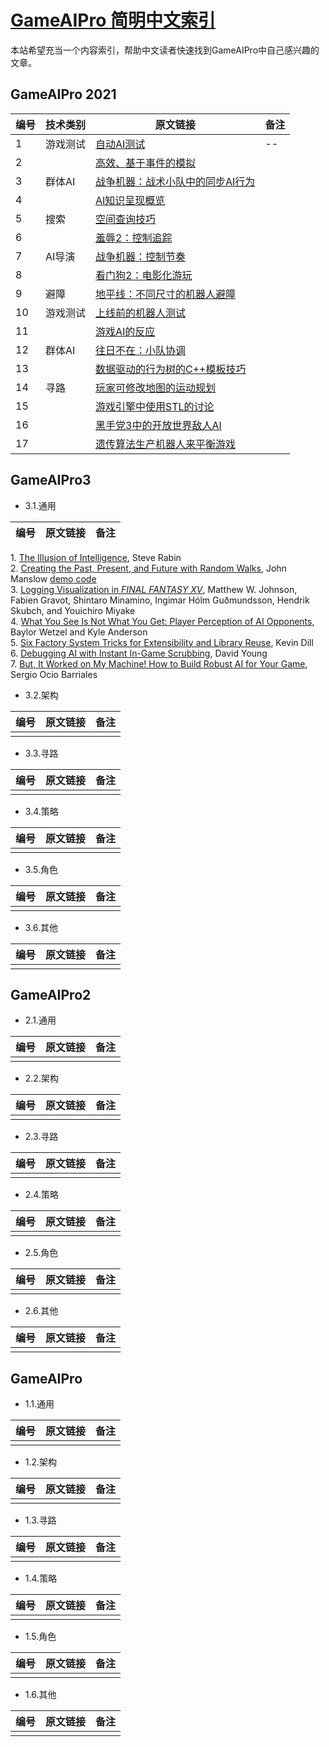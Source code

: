 # [GameAIPro 简明中文索引](http://gameaipro.jsky.wiki/)

本站希望充当一个内容索引，帮助中文读者快速找到GameAIPro中自己感兴趣的文章。


<!-- 一些工具说明 -->
<!--  -->
<!-- 匹配人名正则表达式： ,(.*?\\) -->
<!-- <br> 表格内换行 -->
<!-- <br> ![](https://img.shields.io/badge/更适合-开发-blue.svg?style=flat) -->


## GameAIPro 2021


|编号|技术类别|原文链接|备注|
|--|--|--|--|
|1|游戏测试|[自动AI测试](http://www.gameaipro.com/GameAIProOnlineEdition2021/GameAIProOnlineEdition2021_Chapter01_Automated_AI_Testing_Simple_tests_will_save_you_time.pdf)|--|
|2||[高效、基于事件的模拟](http://www.gameaipro.com/GameAIProOnlineEdition2021/GameAIProOnlineEdition2021_Chapter02_Efficient_Event_Based_Simulations.pdf)||
|3|群体AI|[战争机器：战术小队中的同步AI行为](http://www.gameaipro.com/GameAIProOnlineEdition2021/GameAIProOnlineEdition2021_Chapter03_Gearing_the_Tactics_Genre_Simultaneous_AI_Actions_in_Gears_Tactics.pdf)||
|4||[AI知识呈现概览](http://www.gameaipro.com/GameAIProOnlineEdition2021/GameAIProOnlineEdition2021_Chapter04_Knowledge_is_Power_an_Overview_of_AI_Knowledge_Representation_in_Games.pdf)||
|5|搜索|[空间查询技巧](http://www.gameaipro.com/GameAIProOnlineEdition2021/GameAIProOnlineEdition2021_Chapter05_Taming_Spatial_Queries_Tips_for_Natural_Position_Selection.pdf)||
|6||[羞辱2：控制追踪](http://www.gameaipro.com/GameAIProOnlineEdition2021/GameAIProOnlineEdition2021_Chapter06_Flooding_the_Influence_Map_for_Chase_in_Dishonored_2.pdf)||
|7|AI导演|[战争机器：控制节奏](http://www.gameaipro.com/GameAIProOnlineEdition2021/GameAIProOnlineEdition2021_Chapter07_Managing_Pacing_in_Procedural_Levels_in_Warframe.pdf)||
|8||[看门狗2：电影化游玩](http://www.gameaipro.com/GameAIProOnlineEdition2021/GameAIProOnlineEdition2021_Chapter08_Cinematic_Gameplay_in_Watchdogs_2_Pose_Matching_and_AI_Coordination.pdf)||
|9|避障|[地平线：不同尺寸的机器人避障](http://www.gameaipro.com/GameAIProOnlineEdition2021/GameAIProOnlineEdition2021_Chapter09_Obstacle_avoidance_for_robots_of_multiple_sizes_and_forms_in_Horizon_Zero_Dawn.pdf)||
|10|游戏测试|[上线前的机器人测试](http://www.gameaipro.com/GameAIProOnlineEdition2021/GameAIProOnlineEdition2021_Chapter10_AI-Driven_Autoplay_Agents_for_Prelaunch_Game_Tuning.pdf)||
|11||[游戏AI的反应](http://www.gameaipro.com/GameAIProOnlineEdition2021/GameAIProOnlineEdition2021_Chapter11_You_had_me_at_AAAAHHH_On_the_importance_of_reactions_in_game_AI.pdf)||
|12|群体AI|[往日不在：小队协调](http://www.gameaipro.com/GameAIProOnlineEdition2021/GameAIProOnlineEdition2021_Chapter12_Squad_Coordination_in_Days_Gone.pdf)||
|13||[数据驱动的行为树的C++模板技巧](http://www.gameaipro.com/GameAIProOnlineEdition2021/GameAIProOnlineEdition2021_Chapter13_Template_Tricks_for_Data-Driven_Behavior_Trees.pdf)||
|14|寻路|[玩家可修改地图的运动规划](http://www.gameaipro.com/GameAIProOnlineEdition2021/GameAIProOnlineEdition2021_Chapter14_Planning_Movement_on_Player-Modifiable_Maps.pdf)||
|15||[游戏引擎中使用STL的讨论](http://www.gameaipro.com/GameAIProOnlineEdition2021/GameAIProOnlineEdition2021_Chapter15_Should_STL_containers_be_used_in_game_engines.pdf)||
|16||[黑手党3中的开放世界敌人AI](http://www.gameaipro.com/GameAIProOnlineEdition2021/GameAIProOnlineEdition2021_Chapter16_Open-world_Enemy_AI_in_Mafia_III.pdf)||
|17||[遗传算法生产机器人来平衡游戏](http://www.gameaipro.com/GameAIProOnlineEdition2021/GameAIProOnlineEdition2021_Chapter17_Game_Balancing_using_Genetic_Algorithms_to_Generate_Player_Agents.pdf)||


## GameAIPro3

+ 3.1.通用


|编号|原文链接|备注|
|--|--|--|
1\. [The Illusion of Intelligence](http://www.gameaipro.com/GameAIPro3/GameAIPro3_Chapter01_The_Illusion_of_Intelligence.pdf), Steve Rabin\
2\. [Creating the Past, Present, and Future with Random Walks](http://www.gameaipro.com/GameAIPro3/GameAIPro3_Chapter02_Creating_the_Past_Present_and_Future_with_Random_Walks.pdf), John Manslow [demo code](http://www.gameaipro.com/code/GameAIPro3_Ch02.zip)\
3\. [Logging Visualization in *FINAL FANTASY XV*](http://www.gameaipro.com/GameAIPro3/GameAIPro3_Chapter03_Logging_Visualization_in_FINAL_FANTASY_XV.pdf), Matthew W. Johnson, Fabien Gravot, Shintaro Minamino, Ingimar Hólm Guðmundsson, Hendrik Skubch, and Youichiro Miyake\
4\. [What You See Is Not What You Get: Player Perception of AI Opponents](http://www.gameaipro.com/GameAIPro3/GameAIPro3_Chapter04_Player_Perception_of_AI_Opponents.pdf), Baylor Wetzel and Kyle Anderson\
5\. [Six Factory System Tricks for Extensibility and Library Reuse](http://www.gameaipro.com/GameAIPro3/GameAIPro3_Chapter05_Six_Factory_System_Tricks_for_Extensibility_and_Library_Reuse.pdf), Kevin Dill\
6\. [Debugging AI with Instant In-Game Scrubbing](http://www.gameaipro.com/GameAIPro3/GameAIPro3_Chapter06_Debugging_AI_with_Instant_In-Game_Scrubbing.pdf), David Young\
7\. [But, It Worked on My Machine! How to Build Robust AI for Your Game](http://www.gameaipro.com/GameAIPro3/GameAIPro3_Chapter07_How_to_Build_Robust_AI_for_Your_Game.pdf), Sergio Ocio Barriales

+ 3.2.架构

|编号|原文链接|备注|
|--|--|--|
| | | |

+ 3.3.寻路

|编号|原文链接|备注|
|--|--|--|
| | | |

+ 3.4.策略

|编号|原文链接|备注|
|--|--|--|
| | | |

+ 3.5.角色

|编号|原文链接|备注|
|--|--|--|
| | | |

+ 3.6.其他

|编号|原文链接|备注|
|--|--|--|
| | | |


## GameAIPro2

+ 2.1.通用

|编号|原文链接|备注|
|--|--|--|
| | | |

+ 2.2.架构

|编号|原文链接|备注|
|--|--|--|
| | | |

+ 2.3.寻路

|编号|原文链接|备注|
|--|--|--|
| | | |

+ 2.4.策略

|编号|原文链接|备注|
|--|--|--|
| | | |

+ 2.5.角色

|编号|原文链接|备注|
|--|--|--|
| | | |

+ 2.6.其他

|编号|原文链接|备注|
|--|--|--|
| | | |


## GameAIPro

+ 1.1.通用

|编号|原文链接|备注|
|--|--|--|
| | | |

+ 1.2.架构

|编号|原文链接|备注|
|--|--|--|
| | | |

+ 1.3.寻路

|编号|原文链接|备注|
|--|--|--|
| | | |

+ 1.4.策略

|编号|原文链接|备注|
|--|--|--|
| | | |

+ 1.5.角色

|编号|原文链接|备注|
|--|--|--|
| | | |

+ 1.6.其他

|编号|原文链接|备注|
|--|--|--|
| | | |

